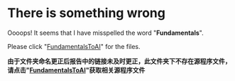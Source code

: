 # There is something wrong

Oooops! It seems that I have misspelled the word "**Fundamentals**".

Please click "<a href="https://github.com/we-wow/Courses/tree/master/FundamentalsToAI">FundamentalsToAI</a>" for the files.

**由于文件夹命名更正后报告中的链接未及时更正，此文件夹下不存在源程序文件，请点击"<a href="https://github.com/we-wow/Courses/tree/master/FundamentalsToAI">FundamentalsToAI</a>"获取相关源程序文件**

